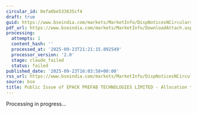 ```yaml
---
circular_id: 0efa6be533635cf4
draft: true
guid: https://www.bseindia.com/markets/MarketInfo/DispNoticesNCirculars.aspx?Noticeid={F582776C-E659-48DB-B013-76194F045B4E}&noticeno=20250923-81&dt=09/23/2025&icount=81&totcount=84&flag=0
pdf_url: https://www.bseindia.com/markets/MarketInfo/DownloadAttach.aspx?id=20250923-81&attachedId=49805768-c9ef-49d3-b5ca-1073eff78d2a
processing:
  attempts: 1
  content_hash: ''
  processed_at: '2025-09-23T21:21:15.892549'
  processor_version: '2.0'
  stage: claude_failed
  status: failed
published_date: '2025-09-23T16:03:58+00:00'
rss_url: https://www.bseindia.com/markets/MarketInfo/DispNoticesNCirculars.aspx?Noticeid={F582776C-E659-48DB-B013-76194F045B4E}&noticeno=20250923-81&dt=09/23/2025&icount=81&totcount=84&flag=0
source: bse
title: Public Issue of EPACK PREFAB TECHNOLOGIES LIMITED - Allocation to Anchor Investors
---
```


Processing in progress...